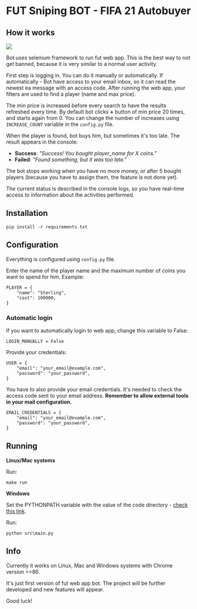# FUT Sniping BOT - FIFA 21 Autobuyer


## How it works

![](demo.gif)

Bot uses selenium framework to run fut web app. This is the best way to not get banned, because it is very similar to a normal user activity.

First step is logging in. You can do it manually or automatically.
If automatically - Bot have access to your email inbox, so it can read the newest ea message with an access code.
After running the web app, your filters are used to find a player (name and max price). 

The min price is increased before every search to have the results refreshed every time. 
By default bot clicks **+** button of min price 20 times, and starts again from 0.
You can change the number of increases using `INCREASE_COUNT` variable in the `config.py` file.

When the player is found, bot buys him, but sometimes it's too late. The result appears in the console:
- **Success**: *"Success! You bought player_name for X coins."*
- **Failed**: *"Found something, but it was too late."*

The bot stops working when you have no more money, or after 5 bought players (because you have to assign them, the feature is not done yet).

The current status is described in the console logs, so you have real-time access to information about the activities performed.

## Installation

```
pip install -r requirements.txt
```

## Configuration

Everything is configured using `config.py` file.

Enter the name of the player name and the maximum number of coins you want to spend for him.
Example:

```
PLAYER = {
    "name": "Sterling",
    "cost": 100000,
}
```

### Automatic login

If you want to automatically login to web app, change this variable to False:

```
LOGIN_MANUALLY = False
```

Provide your credentials:

```
USER = {
    "email": "your_email@example.com",
    "password": "your_password",
}
```

You have to also provide your email credentials. It's needed to check the access code sent to your email address. 
**Remember to allow external tools in your mail configuration.**

```
EMAIL_CREDENTIALS = {
    "email": "your_email@example.com",
    "password": "your_password",
}
```

## Running

**Linux/Mac systems**

Run:

```
make run
```

**Windows**

Set the PYTHONPATH variable with the value of the code directory - [check this link](https://stackoverflow.com/questions/3701646/how-to-add-to-the-pythonpath-in-windows-so-it-finds-my-modules-packages).

Run:

```
python src\main.py
```


## Info

Currently it works on Linux, Mac and Windows systems with Chrome version >=86.

It's just first version of fut web app bot. The project will be further developed and new features will appear.
 
Good luck!

